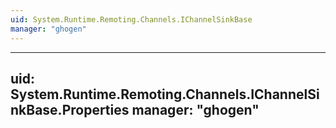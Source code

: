 ```yaml
---
uid: System.Runtime.Remoting.Channels.IChannelSinkBase
manager: "ghogen"
---
```


---
uid: System.Runtime.Remoting.Channels.IChannelSinkBase.Properties
manager: "ghogen"
---
